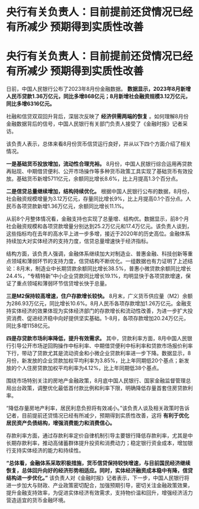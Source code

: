 # 央行有关负责人：目前提前还贷情况已经有所减少 预期得到实质性改善

# 央行有关负责人：目前提前还贷情况已经有所减少 预期得到实质性改善

日前，中国人民银行公布了2023年8月份金融数据。
**数据显示，2023年8月新增人民币贷款1.36万亿元，同比多增868亿元；8月新增社会融资规模3.12万亿元，同比多增6316亿元。**

社融和信贷双双回升背后，深层次反映了 **经济供需两端的恢复** 。如何理解8月份金融数据背后的信号，中国人民银行有关部门负责人接受了《金融时报》记者采访。

该负责人表示，总体来看8月份货币信贷运行良好，并从以下四个方面介绍了相关情况。

**一是基础货币投放增加，流动性合理充裕。**
8月份，中国人民银行综合运用再贷款再贴现、中期借贷便利、公开市场操作等多种货币政策工具实现了基础货币有效投放。基础货币新增5711亿元，余额同比增长8.6%，比上月提高1.3个百分点。

**二是信贷总量继续增加，结构持续优化。**
根据中国人民银行公布的数据，8月份，社会融资规模增量为3.12万亿元，存量同比增长9%，比上月提高0.1个百分点。人民币各项贷款新增1.36万亿元，余额同比增长11.1%。

从前8个月整体情况看，金融支持也实现了总量增、结构优。数据显示，前8个月社会融资规模和各项贷款增量分别达到25.2万亿元和17.4万亿元。该负责人谈到，这些指标均在去年的高水平上进一步多增，接近于2020年的历史高位。金融体系持续加大对实体经济的支持力度，信贷总量增速快于经济指标。

结构方面，该负责人强调，金融体系继续加大对制造业、普惠金融、科技创新等重点领域和薄弱环节的支持力度，信贷结构不断优化。一组数据也有力证明了上述结论：8月末，制造业中长期贷款余额同比增长38.5%，普惠小微贷款余额同比增长24.4%，“专精特新”中小企业贷款同比增长19.1%，均明显快于各项贷款增速，保证了重点领域和薄弱环节信贷增长快于总量。

**三是M2保持较高增速，住户存款增长较快。**
8月末，广义货币供应量（M2）余额为286.93万亿元，同比增长10.6%。8月人民币各项存款增加1.26万亿元。金融支持实体经济的效果体现为实体经济部门的存款增长和流动性改善，为进一步扩大投资消费、促进经济稳中向好提供坚实基础。1-8月，各项存款增加20.24万亿元，同比多增1158亿元。

**四是存贷款市场利率降低，提升有效需求。**
其中，贷款利率方面，8月中国人民银行引导公开市场逆回购操作中标利率、中期借贷便利中标利率和贷款市场报价利率下行，带动了贷款尤其是流动资金和小微企业贷款利率进一步下降。数据显示，8月份，新发放的企业贷款加权平均利率为3.85%，比上年同期低20个基点；新发放的个人住房贷款加权平均利率为4.12%，比上年同期低38个基点。

围绕市场特别关注的房地产金融政策，8月底中国人民银行、国家金融监督管理总局出台政策，调整优化最低首付款比例和利率下限，明确降低存量首套住房贷款利率。

“降低存量房地产利率，居民利息负担将有效减小。”该负责人谈及相关政策时告诉记者，目前提前还贷情况已经有所减少，预期得到实质性改善，这将
**有利于优化居民资产负债结构，增强消费能力和消费信心。**

存款利率方面，通过存款利率定价自律机制引导主要银行降低存款利率，尤其是中长期存款利率，推动高储蓄群体提升投资和消费动力；稳定银行资金成本，增加银行支持实体经济的能力和持续性。

**“总体看，金融体系采取积极措施，货币信贷保持较快增速，与目前国民经济继续恢复，总体回升向好的经济形势相适应。同时，实体经济融资成本稳中有降，信贷结构进一步优化。”**
该负责人对《金融时报》记者表示，下一步，中国人民银行将进一步加大与财政、产业政策密切配合，加强预期引导，密切关注金融政策效果，提升金融支持效率，为促进实体经济有效需求，支持物价温和回升，增强经济活力营造适宜的货币金融环境。

